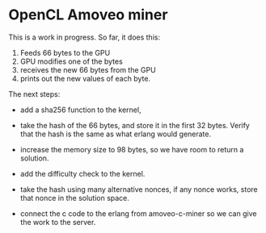OpenCL Amoveo miner
==========



This is a work in progress.
So far, it does this:

1) Feeds 66 bytes to the GPU
2) GPU modifies one of the bytes
3) receives the new 66 bytes from the GPU
4) prints out the new values of each byte.



The next steps:
* add a sha256 function to the kernel,

* take the hash of the 66 bytes, and store it in the first 32 bytes. Verify that the hash is the same as what erlang would generate.

* increase the memory size to 98 bytes, so we have room to return a solution.

* add the difficulty check to the kernel.

* take the hash using many alternative nonces, if any nonce works, store that nonce in the solution space.

* connect the c code to the erlang from amoveo-c-miner so we can give the work to the server.